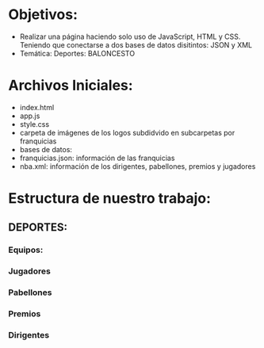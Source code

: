 # Objetivos:
- Realizar una página haciendo solo uso de JavaScript, HTML y CSS. Teniendo que conectarse a dos bases de datos disitintos: JSON y XML
- Temática: Deportes: BALONCESTO
# Archivos Iniciales:
- index.html
- app.js
- style.css
- carpeta de imágenes de los logos subdidvido en subcarpetas por franquicias
- bases de datos:
 - franquicias.json: información de las franquicias
 - nba.xml: información de los dirigentes, pabellones, premios y jugadores 
# Estructura de nuestro trabajo:
## DEPORTES:
### Equipos: 
### Jugadores
### Pabellones
### Premios
### Dirigentes